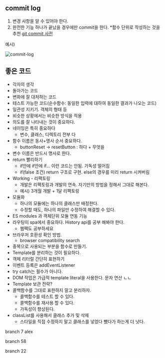 ## commit log

1. 변경 사항을 알 수 있어야 한다.
2. 완전한 기능 하나가 끝났을 경우에만 commit을 한다. *함수 단위로 작성하는 것을 추천
   [git commit 사전](https://blog.ull.im/engineering/2019/03/10/logs-on-git.html)

예시)

![commit-log](https://user-images.githubusercontent.com/40619551/64154913-b893e200-ce6c-11e9-85ff-3a86b972cc90.JPG)


## 좋은 코드

- 각자의 생각
- 돌아가는 코드
- 변화에 잘 대처하는 코드
- 테스트 가능한 코드(순수함수: 동일한 입력에 대하여 동일한 결과가 나오는 코드)
- 일관성 지키기. 객체의 형태 등
- 비슷한 상황에서는 비슷한 방식을 적용
- 의도를 잘 나타내는 것이 중요하다.
- 네이밍은 특히 중요하다
	- 변수, 클래스, 디렉토리 전부 다
- 함수 이름은 동사+명사 순서 중요하다.
	- buttonReset -> resetButton : 하다 + 무엇을
- 변수 이름은 반드시 명사로 한다.
- return 빨리하기
    - if안에 if안에 if... 이런 코드는 안됨. 가독성 떨어짐
    - if(false 조건) return 구조로 구현. else의 경우를 미리 return 시켜버림
- Working - 리팩토링
    - 개발은 리팩토링과 개발의 연속. 자기만의 방법을 정해서 그대로 해본다.
    - 예시) 3개월 개발 + 1달 리팩토링
- 모듈화
    - 하나의 모듈에는 하나의 클래스만 배정한다.
    - 수정할 때도, 하나의 파일만 수정하여 해결할 수 있다.
- ES modules 과 객체단위 모듈 연동 기능
- 라우팅이 spa에서 중요하다. History api를 공부 해봐야 한다.
	- 웹팩도 공부하세요
- 브라우저 호환성 확인 방법.
	- browser compatibility search
- 중복으로 사용되는 부분을 함수로 만들기.
- Template를 분리하는 것이 필요하다.
- 객체 리터럴 간단히 표현하기
- 이벤트 등록은 addEventListener
- try catch는 필수가 아니다.
- DOM 작업은 가급적 template literal을 사용한다. 문자 연산 ㄴㄴ
- Template 보관 전략?
- 콜백함수를 그대로 표한하지 말고 분리하자.
    - 콜백함수를 테스트 할 수 있다.
    - 콜백함수를 재사용 할 수 있다.
    - 가독성이 향상된다.
- classList를 사용해서 클래스 추가 및 삭제
    - 스타일을 직접 수정하지 말고 클래스를 넣었다 뺐다가 하는게 더 낫다.

branch 7 alex

branch 58

branch 22